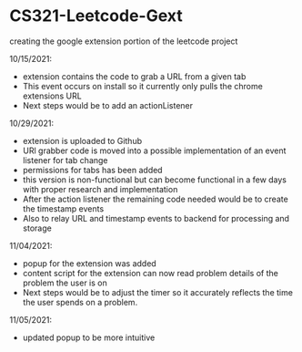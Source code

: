 # CS321-Leetcode-Gext
creating the google extension portion of the leetcode project

10/15/2021:

- extension contains the code to grab a URL from a given tab
- This event occurs on install so it currently only pulls the chrome extensions URL
- Next steps would be to add an actionListener

10/29/2021:

- extension is uploaded to Github
- URl grabber code is moved into a possible implementation of an event listener for tab change
- permissions for tabs has been added
- this version is non-functional but can become functional in a few days with proper research and implementation
- After the action listener the remaining code needed would be to create the timestamp events
- Also to relay URL and timestamp events to backend for processing and storage

11/04/2021:

- popup for the extension was added 
- content script for the extension can now read problem details of the problem the user is on
- Next steps would be to adjust the timer so it accurately reflects the time the user spends on a problem.

11/05/2021:

- updated popup to be more intuitive
